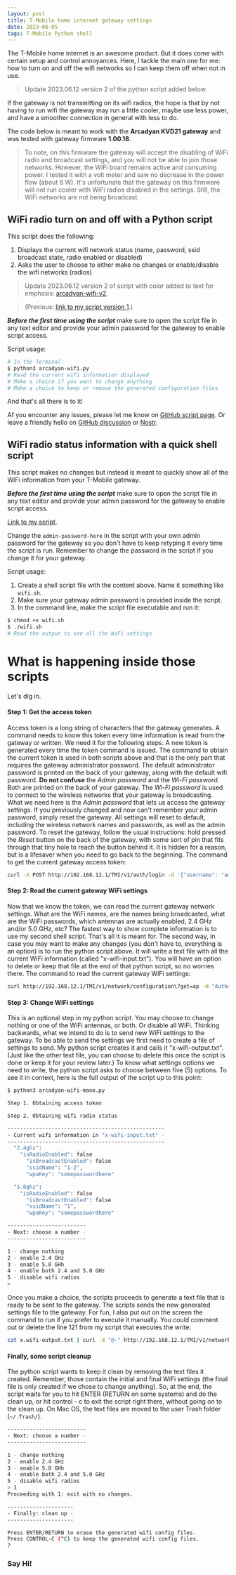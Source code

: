 ```yaml
---
layout: post
title: T-Mobile home internet gateway settings
date: 2023-06-05
tags: T-Mobile Python shell
---
```


The T-Mobile home internet is an awesome product. But it does come with certain setup and control annoyances. Here, I tackle the main one for me: how to turn on and off the wifi networks so I can keep them off when not in use.

> Update 2023.06.12 version 2 of the python script added below.

If the gateway is not transmitting on its wifi radios, the hope is that by not having to run wifi the gateway may run a little cooler, maybe use less power, and have a smoother connection in general with less to do.

The code below is meant to work with the **Arcadyan KVD21 gateway** and was tested with gateway firmware **1.00.18**. 

> To note, on this firmware the gateway will accept the disabling of WiFi radio and broadcast settings, and you will not be able to join those networks. However, the WiFi board remains active and consuming power. I tested it with a volt meter and saw no decrease in the power flow (about 8 W). It's unfortunate that the gateway on this firmware will not run cooler with WiFi radios disabled in the settings. Still, the WiFi networks are not being broadcast.

## WiFi radio turn on and off with a Python script

This script does the following:
1. Displays the current wifi network status (name, password, ssid broadcast state, radio enabled or disabled)
2. Asks the user to choose to either make no changes or enable/disable the wifi networks (radios)

> Update 2023.06.12 version 2 of script with color added to text for emphasis: [arcadyan-wifi-v2](https://gist.github.com/verityj/96c846cba346c1532894c9d52972dfa5).

> (Previous: [link to my script version 1](https://gist.github.com/verityj/1346b1e724a13c8a847b2e30c608bf64).)

***Before the first time using the script*** make sure to open the script file in any text editor and provide your admin password for the gateway to enable script access.

Script usage:

```sh
# In the Terminal:
$ python3 arcadyan-wifi.py
# Read the current wifi information displayed
# Make a choice if you want to change anything
# Make a choice to keep or remove the generated configuration files
```
And that's all there is to it!

Af you encounter any issues, please let me know on [GitHub script page](https://gist.github.com/verityj/96c846cba346c1532894c9d52972dfa5). Or leave a friendly hello on [GitHub discussion](https://github.com/verityj/verityj.github.io/discussions/1) or [Nostr](https://primal.net/profile/npub1vy40z9dxr943vkz6xp54elflf7hxcly46q2qwcpvzfy47qq3syxqqchgk3).

## WiFi radio status information with a quick shell script

This script makes no changes but instead is meant to quickly show all of the WiFi information from your T-Mobile gateway.

***Before the first time using the script*** make sure to open the script file in any text editor and provide your admin password for the gateway to enable script access.

[Link to my script](https://gist.github.com/verityj/c9ec30e0824e85f6235ba11177a3bee9).

Change the `admin-password-here` in the script with your own admin password for the gateway so you don't have to keep retyping it every time the script is run. Remember to change the password in the script if you change it for your gateway.

<script src="https://gist.github.com/verityj/c9ec30e0824e85f6235ba11177a3bee9.js"></script>

Script usage:
1. Create a shell script file with the content above. Name it something like `wifi.sh`.
2. Make sure your gateway admin password is provided inside the script.
3. In the command line, make the script file executable and run it:

```sh
$ chmod +x wifi.sh
$ ./wifi.sh
# Read the output to see all the WiFi settings
```
 
# What is happening inside those scripts

Let's dig in.

#### Step 1: Get the access token

Access token is a long string of characters that the gateway generates. A command needs to know this token every time information is read from the gateway or written. We need it for the following steps. A new token is generated every time the token command is issued. 
The command to obtain the current token is used in both scripts above and that is the only part that requires the gateway administrator password. The default administrator password is printed on the back of your gateway, along with the default wifi password.
**Do not confuse** the _Admin password_ and the _Wi-Fi password_. Both are printed on the back of your gateway. The _Wi-Fi password_ is used to connect to the wireless networks that your gateway is broadcasting. What we need here is the _Admin password_ that lets us access the gateway settings.
If you previously changed and now can't remember your admin password, simply reset the gateway. All settings will reset to default, including the wireless network names and passwords, as well as the admin password. To reset the gateway, follow the usual instructions: hold pressed the _Reset_ button on the back of the gateway, with some sort of pin that fits through that tiny hole to reach the button behind it. It is hidden for a reason, but is a lifesaver when you need to go back to the beginning.
The command to get the current gateway access token:
```sh
curl -X POST http://192.168.12.1/TMI/v1/auth/login -d '{"username": "admin", "password": "admin-password-here"}'
```

#### Step 2: Read the current gateway WiFi settings

Now that we know the token, we can read the current gateway network settings. What are the WiFi names, are the names being broadcasted, what are the WiFi passwords, which antennas are actually enabled, 2.4 GHz and/or 5.0 GHz, etc?
The fastest way to show complete information is to use my second shell script. That's all it is meant for.
The second way, in case you may want to make any changes (you don't have to, everything is an option) is to run the python script above. It will write a text file with all the current WiFi information (called "x-wifi-input.txt"). You will have an option to delete or keep that file at the end of that python script, so no worries there.
The command to read the current gateway WiFi settings:
```sh
curl http://192.168.12.1/TMI/v1/network/configuration\?get=ap -H "Authorization:Bearer your-token-here"
```

#### Step 3: Change WiFi settings

This is an optional step in my python script. You may choose to change nothing or one of the WiFi antennas, or both. Or disable all WiFi.
Thinking backwards, what we intend to do is to send new WiFi settings to the gateway.
To be able to send the settings we first need to create a file of settings to send. My python script creates it and calls it "x-wifi-output.txt". (Just like the other text file, you can choose to delete this once the script is done or keep it for your review later.)
To know what settings options we need to write, the python script asks to choose between five (5) options. To see it in context, here is the full output of the script up to this point:
```sh
$ python3 arcadyan-wifi-mano.py 

Step 1. Obtaining access token

Step 2. Obtaining wifi radio status

--------------------------------------------------
- Current wifi information in "x-wifi-input.txt" -
--------------------------------------------------
  "2.4ghz":
    "isRadioEnabled": false
      "isBroadcastEnabled": false
      "ssidName": "1-2",
      "wpaKey": "somepasswordhere"

  "5.0ghz":
    "isRadioEnabled": false
      "isBroadcastEnabled": false
      "ssidName": "1",
      "wpaKey": "somepasswordhere"

-------------------------
- Next: choose a number -
-------------------------

1 - change nothing
2 - enable 2.4 GHz
3 - enable 5.0 GHh
4 - enable both 2.4 and 5.0 GHz
5 - disable wifi radios
> 
``` 
Once you make a choice, the scripts proceeds to generate a text file that is ready to be sent to the gateway.
The scripts sends the new generated settings file to the gateway.
For fun, I also put out on the screen the command to run if you prefer to execute it manually. You could comment out or delete the line 121 from my script that executes the write:
```sh
cat x.wifi-output.txt | curl -d "@-" http://192.168.12.1/TMI/v1/network/configuration\?set\=ap -H 'Authorization: Bearer token-goes-here'
```

#### Finally, some script cleanup

The python script wants to keep it clean by removing the text files it created. Remember, those contain the initial and final WiFi settings (the final file is only created if we chose to change anything). So, at the end, the script waits for you to hit ENTER (RETURN on some systems) and do the clean up, or hit control - c to exit the script right there, without going on to the clean up.
On Mac OS, the text files are moved to the user Trash folder (`~/.Trash/`).
```sh
-------------------------
- Next: choose a number -
-------------------------

1 - change nothing
2 - enable 2.4 GHz
3 - enable 5.0 GHh
4 - enable both 2.4 and 5.0 GHz
5 - disable wifi radios
> 1
Proceeding with 1: exit with no changes.

---------------------
- Finally: clean up -
---------------------

Press ENTER/RETURN to erase the generated wifi config files.
Press CONTROL-C (^C) to keep the generated wifi config files.
?
``` 

### Say Hi!

<div class="nocomment">
<script src="https://nocomment.fiatjaf.com/embed.js" id="nocomment" data-owner="npub1vy40z9dxr943vkz6xp54elflf7hxcly46q2qwcpvzfy47qq3syxqqchgk3" data-custom-base="note1dsgf5nlp0yrq2dm26u2ezux7hrchayxudyg9x7frvydk45c7k4hs39k3fp"></script>
</div>
